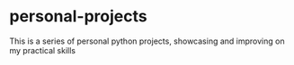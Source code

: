 # personal-projects
This is a series of personal python projects, showcasing and improving on my practical skills
